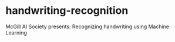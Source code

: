 # handwriting-recognition
McGill AI Society presents: Recognizing handwriting using Machine Learning
